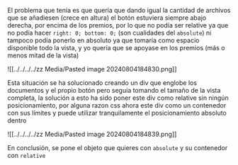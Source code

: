 El problema que tenía es que quería que dando igual la cantidad de archivos que se añadiesen (crece en altura) el botón estuviera siempre abajo derecha, por encima de los premios, por lo que no podía ser relative ya que no podía hacer `right: 0; bottom: 0;` (son cualidades del `absolute`) ni tampoco podía ponerlo en absoluto ya que tomaría como espacio disponible todo la vista, y yo quería que se apoyase en los premios (más o menos mitad de la vista)

![[../../../../zz Media/Pasted image 20240804184830.png]]

Esta situación se ha solucionado creando un div que englobe los documentos y el propio botón pero seguía tomando el tamaño de la vista completa, la solución a esto ha sido poner este div como relative sin ningún posicionamiento, por alguna razon css ahora este div como un contenedor con sus límites y puede utilizar tranquilamente el posicionamiento absoluto dentro

![[../../../../zz Media/Pasted image 20240804184839.png]]

En conclusión, se pone el objeto que quieres con `absolute` y su contenedor con `relative`
